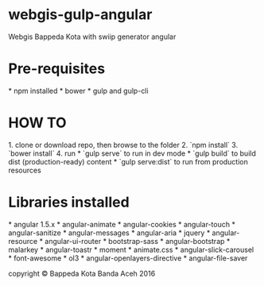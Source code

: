 # webgis-gulp-angular
Webgis Bappeda Kota with swiip generator angular
<h1>Pre-requisites</h1>
* npm installed
* bower
* gulp and gulp-cli

<h1>HOW TO</h1>
1. clone or download repo, then browse to the folder
2. `npm install`
3. `bower install`
4. run
    * `gulp serve` to run in dev mode
    * `gulp build` to build dist (production-ready) content
    * `gulp serve:dist` to run from production resources

<h1>Libraries installed</h1>
* angular 1.5.x
* angular-animate
* angular-cookies
* angular-touch
* angular-sanitize
* angular-messages
* angular-aria
* jquery
* angular-resource
* angular-ui-router
* bootstrap-sass
* angular-bootstrap
* malarkey
* angular-toastr
* moment
* animate.css
* angular-slick-carousel
* font-awesome
* ol3
* angular-openlayers-directive
* angular-file-saver

copyright &copy; Bappeda Kota Banda Aceh 2016


